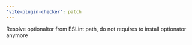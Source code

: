```yaml
---
'vite-plugin-checker': patch
---
```


Resolve optionaltor from ESLint path, do not requires to install optionator anymore
